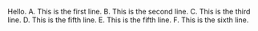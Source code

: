 Hello.
A. This is the first line.
B. This is the second line.
C. This is the third line.
D. This is the fifth line.
E. This is the fifth line.
F. This is the sixth line.